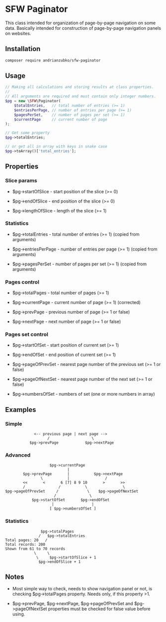 # SFW Paginator

This class intended for organization of page-by-page navigation on some data. Basically intended for construction of page-by-page navigation panels on websites.

## Installation

```sh
composer require andrianzubko/sfw-paginator
```

## Usage

```php
// Making all calculations and storing results at class properties.
//
// All arguments are required and must contain only integer numbers.
$pg = new \SFW\Paginator(
    $totalEntries,   // total number of entries (>= 1)
    $entriesPerPage, // number of entries per page (>= 1)
    $pagesPerSet,    // number of pages per set (>= 1)
    $currentPage     // current number of page
);

// Get some property
$pg->totalEntries;

// or get all in array with keys in snake case
$pg->toArray()['total_entries'];

```
## Properties

### Slice params

- $pg->startOfSlice - start position of the slice (>= 0)

- $pg->endOfSlice - end position of the slice (>= 0)

- $pg->lengthOfSlice - length of the slice (>= 1)

### Statistics

- $pg->totalEntries - total number of entries (>= 1) (copied from arguments)

- $pg->entriesPerPage - number of entries per page (>= 1) (copied from arguments)

- $pg->pagesPerSet - number of pages per set (>= 1) (copied from arguments)

### Pages control

- $pg->totalPages - total number of pages (>= 1)

- $pg->currentPage - current number of page (>= 1) (corrected)

- $pg->prevPage - previous number of page (>= 1 or false)

- $pg->nextPage - next number of page (>= 1 or false)

### Pages set control

- $pg->startOfSet - start position of current set (>= 1)

- $pg->endOfSet - end position of current set (>= 1)

- $pg->pageOfPrevSet - nearest page number of the previous set (>= 1 or false)

- $pg->pageOfNextSet - nearest page number of the next set (>= 1 or false)

- $pg->numbersOfSet - numbers of set (one or more numbers in array)

## Examples

### Simple

```
             <-- previous page | next page -->
                   /                   \
           $pg->prevPage            $pg->nextPage
```

### Advanced

```
                    $pg->currentPage
                            |
        $pg->prevPage       |           $pg->nextPage
                \           |                /
        <<       <       6 [7] 8 9 10       >       >>
        /               /           \                \
$pg->pageOfPrevSet     /             \    $pg->pageOfNextSet
                      /               \
            $pg->startOfSet       $pg->endOfSet
                     |                 |
                    [ $pg->numbersOfSet ]
```

### Statistics

```
                $pg->totalPages
               /   $pg->totalEntries
Total pages: 20   /
Total records: 200
Shown from 61 to 70 records
             \     \
              \     $pg->startOfSlice + 1
               $pg->endOfSlice + 1
```

## Notes

- Most simple way to check, needs to show navigation panel or not, is checking $pg->totalPages property. Needs only, if this property >1.

- $pg->prevPage, $pg->nextPage, $pg->pageOfPrevSet and $pg->pageOfNextSet properties must be checked for false value before using.
